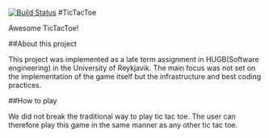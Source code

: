 [![Build Status](https://travis-ci.org/EliteMachine/TicTacToe.png?branch=master)](https://travis-ci.org/EliteMachine/TicTacToe)
#TicTacToe

Awesome TicTacToe!

##About this project

This project was implemented as a late term assignment in HUGB(Software engineering) in the University of Reykjavik. The main focus was not set on the implementation of the game itself but the
infrastructure and best coding practices. 

##How to play

We did not break the traditional way to play tic tac toe. The user can therefore play this game in the same manner as any other tic tac toe.
